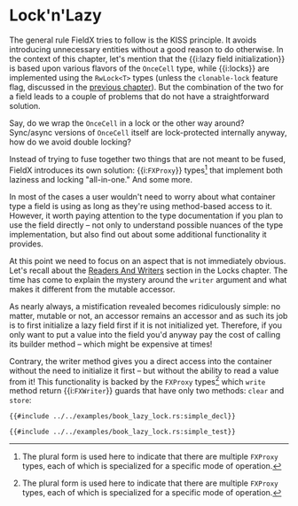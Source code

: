 # Lock'n'Lazy

<!-- TODO! Mention the `writer` argument in the context of being able to write into a lazy field without initiating its builder method. -->

The general rule FieldX tries to follow is the KISS principle. It avoids introducing unnecessary entities without a good reason to do otherwise. In the context of this chapter, let's mention that the {{i:lazy field initialization}} is based upon various flavors of the `OnceCell` type, while {{i:locks}} are implemented using the `RwLock<T>` types (unless the `clonable-lock` feature flag, discussed in the [previous chapter](./more_on_locks.md)). But the combination of the two for a field leads to a couple of problems that do not have a straightforward solution.

Say, do we wrap the `OnceCell` in a lock or the other way around? Sync/async versions of `OnceCell` itself are lock-protected internally anyway, how do we avoid double locking?

Instead of trying to fuse together two things that are not meant to be fused, FieldX introduces its own solution: {{i:`FXProxy`}} types[^type_plurality] that implement both laziness and locking "all-in-one." And some more.

[^type_plurality]: The plural form is used here to indicate that there are multiple `FXProxy` types, each of which is specialized for a specific mode of operation.

In most of the cases a user wouldn't need to worry about what container type a field is using as long as they're using method-based access to it. However, it worth paying attention to the type documentation if you plan to use the field directly – not only to understand possible nuances of the type implementation, but also find out about some additional functionality it provides.

At this point we need to focus on an aspect that is not immediately obvious. Let's recall about the [Readers And Writers](./basics/locks.md#readers-and-writers) section in the Locks chapter. The time has come to explain the mystery around the `writer` argument and what makes it different from the mutable accessor.

As nearly always, a mistification revealed becomes ridiculously simple: no matter, mutable or not, an accessor remains an accessor and as such its job is to first initialize a lazy field first if it is not initialized yet. Therefore, if you only want to put a value into the field you'd anyway pay the cost of calling its builder method – which might be expensive at times!

Contrary, the writer method gives you a direct access into the container without the need to initialize it first – but without the ability to read a value from it! This functionality is backed by the `FXProxy` types[^type_plurality] which `write` method return {{i:`FXWriter`}} guards that have only two methods: `clear` and `store`:

```rust,ignore
{{#include ../../examples/book_lazy_lock.rs:simple_decl}}

{{#include ../../examples/book_lazy_lock.rs:simple_test}}
```
